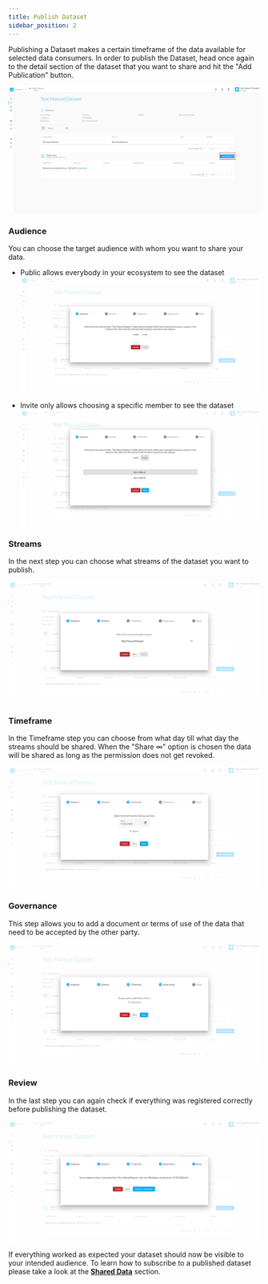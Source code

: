 ```yaml
---
title: Publish Dataset
sidebar_position: 2
---
```


Publishing a Dataset makes a certain timeframe of the data available for selected data consumers.
In order to publish the Dataset, head once again to the detail section of the dataset that you want to share and hit the "Add Publication" button.

![Publish 1](./img/dataset_publish_1.png)
 
### Audience

You can choose the target audience with whom you want to share your data.

- Public allows everybody in your ecosystem to see the dataset
  ![Publish 2](./img/dataset_publish_2.png)

- Invite only allows choosing a specific member to see the dataset
  ![Publish 3](./img/dataset_publish_3.png)

### Streams

In the next step you can choose what streams of the dataset you want to publish.

![Publish 4](./img/dataset_publish_4.png)

### Timeframe

In the Timeframe step you can choose from what day till what day the streams should be shared. When the "Share ∞" option is chosen the data will be shared as long as the permission does not get revoked.

![Publish 5](./img/dataset_publish_5.png)

### Governance

This step allows you to add a document or terms of use of the data that need to be accepted by the other party.

![Publish 6](./img/dataset_publish_6.png)

### Review

In the last step you can again check if everything was registered correctly before publishing the dataset.

![Publish 6](./img/dataset_publish_7.png)

If everything worked as expected your dataset should now be visible to your intended audience. To learn how to subscribe to a published dataset please take a look at the [**Shared Data**](../../consume_data/shared_data.md) section.
